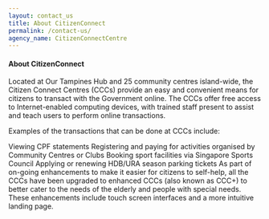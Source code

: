 ```yaml
---
layout: contact_us
title: About CitizenConnect
permalink: /contact-us/
agency_name: CitizenConnectCentre
---
```

<h4>About CitizenConnect</h4>
Located at Our Tampines Hub and 25 community centres island-wide, the Citizen Connect Centres (CCCs) provide an easy and convenient means for citizens to transact with the Government online. The CCCs offer free access to Internet-enabled computing devices, with trained staff present to assist and teach users to perform online transactions.

Examples of the transactions that can be done at CCCs include:

Viewing CPF statements
Registering and paying for activities organised by Community Centres or Clubs
Booking sport facilities via Singapore Sports Council
Applying or renewing HDB/URA season parking tickets
As part of on-going enhancements to make it easier for citizens to self-help, all the CCCs have been upgraded to enhanced CCCs (also known as CCC+) to better cater to the needs of the elderly and people with special needs. These enhancements include touch screen interfaces and a more intuitive landing page.
